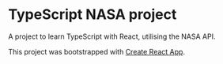 # TypeScript NASA project

A project to learn TypeScript with React, utilising the NASA API.

This project was bootstrapped with [Create React App](https://github.com/facebook/create-react-app).

